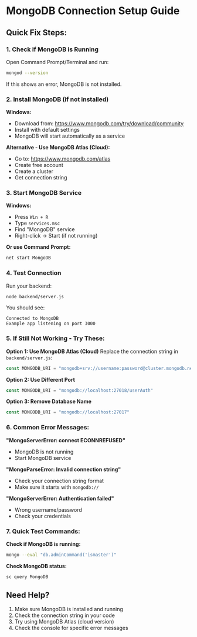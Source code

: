 # MongoDB Connection Setup Guide

## Quick Fix Steps:

### 1. Check if MongoDB is Running
Open Command Prompt/Terminal and run:
```bash
mongod --version
```
If this shows an error, MongoDB is not installed.

### 2. Install MongoDB (if not installed)
**Windows:**
- Download from: https://www.mongodb.com/try/download/community
- Install with default settings
- MongoDB will start automatically as a service

**Alternative - Use MongoDB Atlas (Cloud):**
- Go to: https://www.mongodb.com/atlas
- Create free account
- Create a cluster
- Get connection string

### 3. Start MongoDB Service
**Windows:**
- Press `Win + R`
- Type `services.msc`
- Find "MongoDB" service
- Right-click → Start (if not running)

**Or use Command Prompt:**
```bash
net start MongoDB
```

### 4. Test Connection
Run your backend:
```bash
node backend/server.js
```

You should see:
```
Connected to MongoDB
Example app listening on port 3000
```

### 5. If Still Not Working - Try These:

**Option 1: Use MongoDB Atlas (Cloud)**
Replace the connection string in `backend/server.js`:
```javascript
const MONGODB_URI = "mongodb+srv://username:password@cluster.mongodb.net/userAuth"
```

**Option 2: Use Different Port**
```javascript
const MONGODB_URI = "mongodb://localhost:27018/userAuth"
```

**Option 3: Remove Database Name**
```javascript
const MONGODB_URI = "mongodb://localhost:27017"
```

### 6. Common Error Messages:

**"MongoServerError: connect ECONNREFUSED"**
- MongoDB is not running
- Start MongoDB service

**"MongoParseError: Invalid connection string"**
- Check your connection string format
- Make sure it starts with `mongodb://`

**"MongoServerError: Authentication failed"**
- Wrong username/password
- Check your credentials

### 7. Quick Test Commands:

**Check if MongoDB is running:**
```bash
mongo --eval "db.adminCommand('ismaster')"
```

**Check MongoDB status:**
```bash
sc query MongoDB
```

## Need Help?
1. Make sure MongoDB is installed and running
2. Check the connection string in your code
3. Try using MongoDB Atlas (cloud version)
4. Check the console for specific error messages
